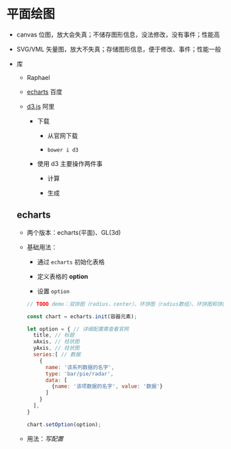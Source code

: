 # 平面绘图

- canvas 位图，放大会失真；不储存图形信息，没法修改，没有事件；性能高

- SVG/VML 矢量图，放大不失真；存储图形信息，便于修改、事件；性能一般

- 库

  - Raphael

  - [echarts](http://echarts.baidu.com/) 百度

  - [d3.js](https://d3js.org/) 阿里

    - 下载

      - 从官网下载

      - `bower i d3`

    - 使用 d3 主要操作两件事

      - 计算

      - 生成

  ## echarts

  - 两个版本：echarts(平面)、GL(3d)

  - 基础用法：

    - 通过 `echarts` 初始化表格

    - 定义表格的 **option**

    - 设置 `option`

    ```javascript
    // TODO demo：双饼图（radius、center）、环饼图（radius数组）、环饼图和饼图连在一起
    
    const chart = echarts.init(容器元素);

    let option = { // 详细配置需查看官网
      title, // 标题
      xAxis, // 柱状图
      yAxis, // 柱状图
      series:[ // 数据
        {
          name: '该系列数据的名字',
          type: 'bar/pie/radar',
          data: [
            {name: '该项数据的名字', value: '数据'}
          ]
        }
      ],
    }

    chart.setOption(option);
    ```

  - 用法：_写配置_
